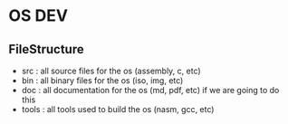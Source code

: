 # OS DEV

## FileStructure
- src : all source files for the os (assembly, c, etc)
- bin : all binary files for the os (iso, img, etc)
- doc : all documentation for the os (md, pdf, etc) if we are going to do this
- tools : all tools used to build the os (nasm, gcc, etc)
